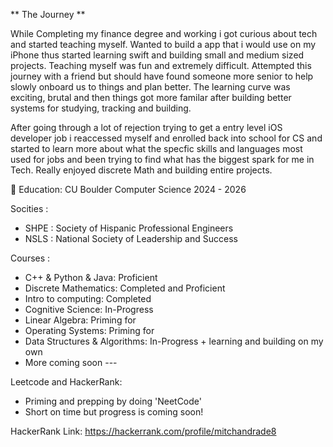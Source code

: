 
** The Journey **

While Completing my finance degree and working i got curious about tech and started teaching myself. Wanted to build a app that i would use on my iPhone thus started learning swift and building small and medium sized projects. Teaching myself was fun and extremely difficult. Attempted this journey with a friend but should have found someone more senior to help slowly onboard us to things and plan better. The learning curve was exciting, brutal and then things got more familar after building better systems for studying, tracking and building.  

After going through a lot of rejection trying to get a entry level iOS developer job i reaccessed myself and enrolled back into school for CS and started to learn more about what the specfic skills and languages most used for jobs and been trying to find what has the biggest spark for me in Tech.  Really enjoyed discrete Math and building entire projects.


 🦬 Education: CU Boulder Computer Science 2024 - 2026


 Socities : 
 * SHPE : Society of Hispanic Professional Engineers
 * NSLS : National Society of Leadership and Success


Courses :
 - C++ & Python & Java: Proficient
 - Discrete Mathematics: Completed and Proficient
 - Intro to computing: Completed
 - Cognitive Science: In-Progress
 - Linear Algebra: Priming for
 - Operating Systems: Priming for
 - Data Structures & Algorithms: In-Progress + learning and building on my own
 - More coming soon ---

   
Leetcode and HackerRank: 
- Priming and prepping by doing 'NeetCode'
- Short on time but progress is coming soon!
  
HackerRank Link:
https://hackerrank.com/profile/mitchandrade8


 

